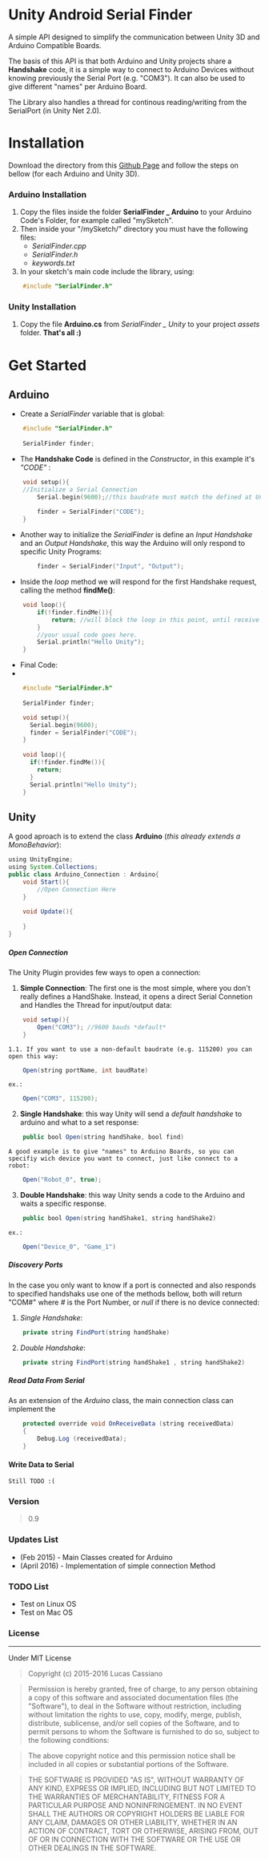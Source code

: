 Unity Android Serial Finder
=================
A simple API designed to simplify the communication between Unity 3D and Arduino Compatible Boards. 

The basis of this API is that both Arduino and Unity projects share a **Handshake** code, it is a simple way to connect to Arduino Devices without knowing previously the Serial Port (e.g. "COM3"). It can also be used to give different "names" per Arduino Board.

The Library also handles a thread for continous reading/writing from the SerialPort (in Unity Net 2.0).

# Installation
Download the directory from this [Github Page](https://github.com/lucascassiano/Unity-Arduino-Serial-Port-Finder/) and follow the steps on bellow (for each Arduino and Unity 3D).


### Arduino Installation
1. Copy the files inside the folder **SerialFinder _ Arduino** to your Arduino Code's Folder, for example called "mySketch".
2. Then inside your "/mySketch/" directory you must have the following files:
   - *SerialFinder.cpp*
   - *SerialFinder.h*
   - *keywords.txt*
3. In your sketch's main code include the library, using:

```c
    #include "SerialFinder.h"
```
    
### Unity Installation
1. Copy the file **Arduino.cs** from *SerialFinder _ Unity* to your project *assets* folder. **That's all :)**

# Get Started
## Arduino
- Create a *SerialFinder* variable that is global:

```c
    #include "SerialFinder.h"
    
    SerialFinder finder;
```
    
- The **Handshake Code** is defined in the *Constructor*, in this example it's *"CODE"* :

```c
    void setup(){
    //Initialize a Serial Connection
        Serial.begin(9600);//this baudrate must match the defined at Unity's Plugin.
        
        finder = SerialFinder("CODE");
    }
```
    
- Another way to initialize the *SerialFinder* is define an *Input Handshake* and an *Output Handshake*, this way the Arduino will only respond to specific Unity Programs: 

```c
        finder = SerialFinder("Input", "Output");
```
    
- Inside the *loop* method we will respond for the first Handshake request, calling the method **findMe()**:

```c
    void loop(){
        if(!finder.findMe()){
            return; //will block the loop in this point, until receive a proper handshake
        }
        //your usual code goes here.
        Serial.println("Hello Unity");
    }
```
    
- Final Code:
- 
```c
    #include "SerialFinder.h"
    
    SerialFinder finder;

    void setup(){
      Serial.begin(9600);
      finder = SerialFinder("CODE");
    }
    
    void loop(){
      if(!finder.findMe()){
        return;
      }
      Serial.println("Hello Unity");
    }
```
    
## Unity
A good aproach is to extend the class **Arduino** (*this already extends a MonoBehavior*):

```java
using UnityEngine;
using System.Collections;
public class Arduino_Connection : Arduino{
    void Start(){
        //Open Connection Here
    }
    
    void Update(){
    
    }
}
```

##### Open Connection
The Unity Plugin provides few ways to open a connection:
1. **Simple Connection**: The first one is the most simple, where you don't really defines a HandShake. Instead, it opens a direct Serial Connetion and Handles the Thread for input/output data:

```java
    void setup(){
        Open("COM3"); //9600 bauds *default* 
    }
```
    
    1.1. If you want to use a non-default baudrate (e.g. 115200) you can open this way:
    
```java
    Open(string portName, int baudRate)
```
    
    ex.:
    
```java
    Open("COM3", 115200);
```
    
2. **Single Handshake**: this way Unity will send a *default handshake* to arduino and what to a set response:

```java
    public bool Open(string handShake, bool find)
```
    
    A good example is to give "names" to Arduino Boards, so you can specifiy wich device you want to connect, just like connect to a robot:
    
```java
    Open("Robot_0", true);
```
    
3. **Double Handshake**: this way Unity sends a code to the Arduino and waits a specific response.

```java
    public bool Open(string handShake1, string handShake2)
```
    
    ex.:
    
```java
    Open("Device_0", "Game_1")
```

##### Discovery Ports
In the case you only want to know if a port is connected and also responds to specified handshaks use one of the methods bellow, both will return "COM#" where *#* is the Port Number, or *null* if there is no device connected:

1. *Single Handshake*:

```java
	private string FindPort(string handShake)
```
2. *Double Handshake*:
```java
	private string FindPort(string handShake1 , string handShake2)
```

##### Read Data From Serial
As an extension of the *Arduino* class, the main connection class can implement the 
```java
	protected override void OnReceiveData (string receivedData)
	{
		Debug.Log (receivedData);
	}
```

#### Write Data to Serial
    Still TODO :(

### Version
>0.9

### Updates List
* (Feb 2015) - Main Classes created for Arduino
* (April 2016) - Implementation of simple connection Method

### TODO List
* Test on Linux OS
* Test on Mac OS

### License
----
Under MIT License
> Copyright (c) 2015-2016 Lucas Cassiano

> Permission is hereby granted, free of charge, to any person obtaining a copy of this software and associated documentation files (the "Software"), to deal in the Software without restriction, including without limitation the rights to use, copy, modify, merge, publish, distribute, sublicense, and/or sell copies of the Software, and to permit persons to whom the Software is furnished to do so, subject to the following conditions:

>The above copyright notice and this permission notice shall be included in all copies or substantial portions of the Software.

>THE SOFTWARE IS PROVIDED "AS IS", WITHOUT WARRANTY OF ANY KIND, EXPRESS OR IMPLIED, INCLUDING BUT NOT LIMITED TO THE WARRANTIES OF MERCHANTABILITY, FITNESS FOR A PARTICULAR PURPOSE AND NONINFRINGEMENT. IN NO EVENT SHALL THE AUTHORS OR COPYRIGHT HOLDERS BE LIABLE FOR ANY CLAIM, DAMAGES OR OTHER LIABILITY, WHETHER IN AN ACTION OF CONTRACT, TORT OR OTHERWISE, ARISING FROM, OUT OF OR IN CONNECTION WITH THE SOFTWARE OR THE USE OR OTHER DEALINGS IN THE SOFTWARE.


